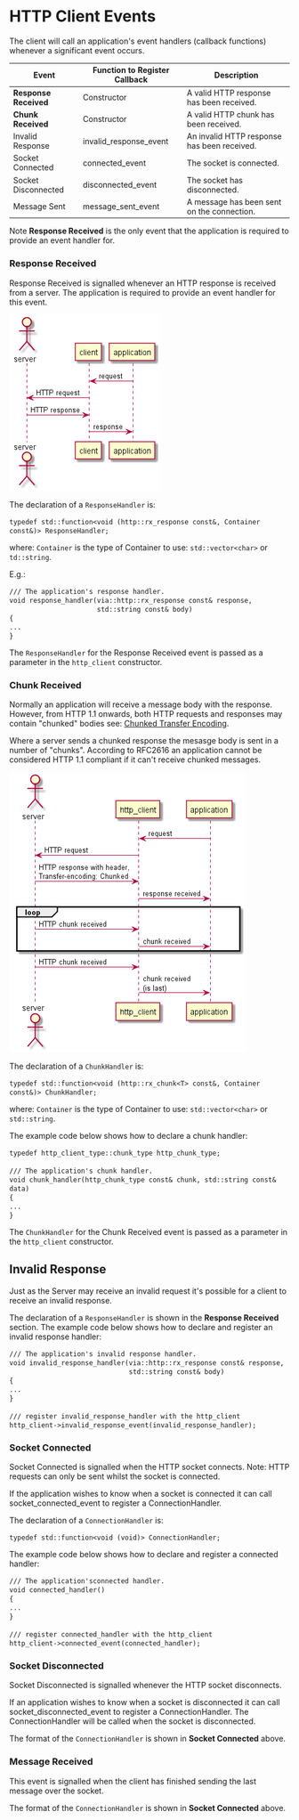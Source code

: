 # HTTP Client Events #

The client will call an application's event handlers (callback functions)
whenever a significant event occurs.  

| Event                 | Function to Register Callback | Description              |
|-----------------------|-------------------------------|--------------------------|
| **Response Received** | Constructor                   | A valid HTTP response has been received. |
| **Chunk Received**    | Constructor                   | A valid HTTP chunk has been received. |
| Invalid Response      | invalid_response_event        | An invalid HTTP response has been received. |
| Socket Connected      | connected_event               | The socket is connected.  |
| Socket Disconnected   | disconnected_event            | The socket has disconnected.  |
| Message Sent          | message_sent_event            | A message has been sent on the connection. |

Note **Response Received** is the only event that the application is required to
provide an event handler for.

### Response Received ###

Response Received is signalled whenever an HTTP response is received from a server.
The application is required to provide an event handler for this event.

![HTTP Response Received](images/http_response_sequence_diagram.png)

The declaration of a `ResponseHandler` is:

    typedef std::function<void (http::rx_response const&, Container const&)> ResponseHandler;

where:
    `Container` is the type of Container to use: `std::vector<char>` or `td::string`.
    
E.g.:

    /// The application's response handler.
    void response_handler(via::http::rx_response const& response,
                          std::string const& body)
    {
    ...
    }

The `ResponseHandler` for the Response Received event is passed as a parameter in the 
`http_client` constructor.

### Chunk Received ###

Normally an application will receive a message body with the response. However, from HTTP 1.1
onwards, both HTTP requests and responses may contain "chunked" bodies see: [Chunked Transfer Encoding](Chunked_Encoding.md).

Where a server sends a chunked response the mesasge body is sent in a number of "chunks".
According to RFC2616 an application cannot be considered HTTP 1.1 compliant
if it can't receive chunked messages.

![HTTP Response Chunks Received](images/http_response_chunks_sequence_diagram.png)

The declaration of a `ChunkHandler` is:

    typedef std::function<void (http::rx_chunk<T> const&, Container const&)> ChunkHandler;

where:
    `Container` is the type of Container to use: `std::vector<char>` or `std::string`.


The example code below shows how to declare a chunk handler:

    typedef http_client_type::chunk_type http_chunk_type;

    /// The application's chunk handler.
    void chunk_handler(http_chunk_type const& chunk, std::string const& data)
    {
    ...
    }

The `ChunkHandler` for the Chunk Received event is passed as a parameter in the 
`http_client` constructor.

## Invalid Response ##

Just as the Server may receive an invalid request it's possible for a client to
receive an invalid response.

The declaration of a `ResponseHandler` is shown in the **Response Received** section.
The example code below shows how to declare and register an invalid response handler:

    /// The application's invalid response handler.
    void invalid_response_handler(via::http::rx_response const& response,
                                  std::string const& body)
    {
    ...
    }
    
    /// register invalid_response_handler with the http_client
    http_client->invalid_response_event(invalid_response_handler);

### Socket Connected ###

Socket Connected is signalled when the HTTP socket connects.
Note: HTTP requests can only be sent whilst the socket is connected.

If the application wishes to know when a socket is connected it can call
socket_connected_event to register a ConnectionHandler.

The declaration of a `ConnectionHandler` is:

    typedef std::function<void (void)> ConnectionHandler;

The example code below shows how to declare and register a connected handler:

    /// The application'sconnected handler.
    void connected_handler()
    {
    ...
    }

    /// register connected_handler with the http_client
    http_client->connected_event(connected_handler);

### Socket Disconnected ###

Socket Disconnected is signalled whenever the HTTP socket disconnects.

If an application wishes to know when a socket is disconnected it can call
socket_disconnected_event to register a ConnectionHandler.
The ConnectionHandler will be called when the socket is disconnected.

The format of the `ConnectionHandler` is shown in **Socket Connected** above.

### Message Received ###

This event is signalled when the client has finished sending the last message
over the socket.

The format of the `ConnectionHandler` is shown in **Socket Connected** above.
